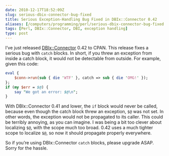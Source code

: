 ```yaml
--- 
date: 2010-12-17T18:52:09Z
slug: serious-dbix-connector-bug-fixed
title: Serious Exception-Handling Bug Fixed in DBIx::Connector 0.42
aliases: [/computers/programming/perl/serious-dbix-connector-bug-fixed.html]
tags: [Perl, DBIx::Connector, DBI, exception handling]
type: post
---
```


I’ve just released [DBIx::Connector] 0.42 to CPAN. This release fixes a serious
bug with `catch` blocks. In short, if you threw an exception from inside a catch
block, it would not be detectable from outside. For example, given this code:

``` perl
eval {
    $conn->run(sub { die 'WTF' }, catch => sub { die 'OMG!' });
};
if (my $err = $@) {
    say "We got an error: $@\n";
}
```

With DBIx::Connector 0.41 and lower, the `if` block would never be called,
because even though the catch block threw an exception, `$@` was not set. In
other words, the exception would not be propagated to its caller. This could be
terribly annoying, as you can imagine. I was being a bit too clever about
localizing `$@`, with the scope much too broad. 0.42 uses a much tighter scope
to localize `$@`, so now it should propagate properly everywhere.

So if you’re using DBIx::Connector `catch` blocks, please upgrade ASAP. Sorry
for the hassle.

  [DBIx::Connector]: http://search.cpan.org/dist/DBIx-Connector "DBIx::Connector on CPAN"
